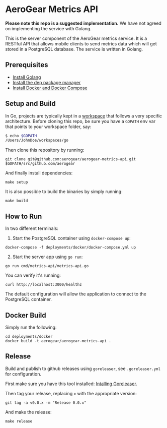 # AeroGear Metrics API

**Please note this repo is a suggested implementation.** We have not agreed on implementing the service with Golang.

This is the server component of the AeroGear metrics service. It is a RESTful API that allows mobile clients to send metrics data which will get stored in a PostgreSQL database. The service is written in Golang.

## Prerequisites

* [Install Golang](https://golang.org/doc/install)
* [Install the dep package manager](https://golang.github.io/dep/docs/installation.html)
* [Install Docker and Docker Compose](https://docs.docker.com/compose/install/)

## Setup and Build

In Go, projects are typically kept in a [workspace](https://golang.org/doc/code.html#Workspaces) that follows a very specific architecture. Before cloning this repo, be sure you have a `GOPATH` env var that points to your workspace folder, say:

```sh
$ echo $GOPATH
/Users/JohnDoe/workspaces/go
```

Then clone this repository by running:

```
git clone git@github.com:aerogear/aerogear-metrics-api.git $GOPATH/src/github.com/aerogear
```

And finally install dependencies:
```
make setup
```

It is also possible to build the binaries by simply running:
```
make build
```

## How to Run

In two different terminals:

1. Start the PostgreSQL container using `docker-compose up`:

```
docker-compose -f deployments/docker/docker-compose.yml up
```

2. Start the server app using `go run`:

```
go run cmd/metrics-api/metrics-api.go
```

You can verify it's running:
```
curl http://localhost:3000/healthz
```

The default configuration will allow the application to connect to the PostgreSQL container.

## Docker Build

Simply run the following:

```
cd deployments/docker
docker build -t aerogear/aerogear-metrics-api .
```

## Release

Build and publish to github releases using `goreleaser`, see `.goreleaser.yml` for configuration.

First make sure you have this tool installed: [Intalling Goreleaser](https://goreleaser.com/#introduction.installing_goreleaser).

Then tag your release, replacing `x` with the appropriate version:
```
git tag -a v0.0.x -m "Release 0.0.x"
```

And make the release:
```
make release
```
